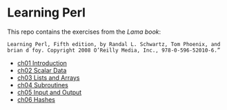 # Learning Perl

This repo contains the exercises from the _Lama book_:

```
Learning Perl, Fifth edition, by Randal L. Schwartz, Tom Phoenix, and brian d foy. Copyright 2008 O’Reilly Media, Inc., 978-0-596-52010-6.”
```

- [ch01 Introduction](ch01/)
- [ch02 Scalar Data](ch02/)
- [ch03 Lists and Arrays](ch03/)
- [ch04 Subroutines](ch04/)
- [ch05 Input and Output](ch05/)
- [ch06 Hashes](ch06/)
